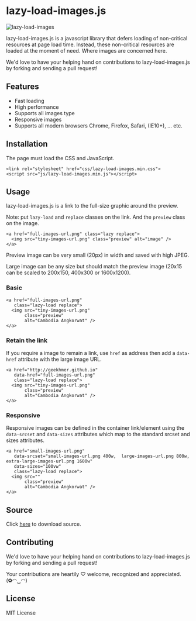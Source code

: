 # lazy-load-images.js

![lazy-load-images](https://github.com/codefacebook/lazy-load-images.js/blob/master/images/lazy-load-images.png)

lazy-load-images.js is a javascript library that defers loading of non-critical resources at page load time. Instead, these non-critical resources are loaded at the moment of need. Where images are concerned here.

We'd love to have your helping hand on contributions to lazy-load-images.js by forking and sending a pull request!

## Features

* Fast loading
* High performance
* Supports all images type
* Responsive images
* Supports all modern browsers Chrome, Firefox, Safari, (IE10+), ... etc.

## Installation

The page must load the CSS and JavaScript.

```
<link rel="stylesheet" href="css/lazy-load-images.min.css">
<script src="js/lazy-load-images.min.js"></script>
```

## Usage

lazy-load-images.js is a link to the full-size graphic around the preview.

Note: put `lazy-load` and `replace` classes on the link. And the `preview` class on the image.

```
<a href="full-images-url.png" class="lazy replace">
  <img src="tiny-images-url.png" class="preview" alt="image" />
</a>
```

Preview image can be very small (20px) in width and saved with high JPEG.

Large image can be any size but should match the preview image (20x15 can be scaled to 200x150, 400x300 or 1600x1200).

### Basic

```
<a href="full-images-url.png" 
   class="lazy-load replace">
  <img src="tiny-images-url.png" 
       class="preview" 
       alt="Cambodia Angkorwat" />
</a>
```

### Retain the link

If you require a image to remain a link, use `href` as address then add a `data-href` attribute with the large image URL.

```
<a href="http://geekhmer.github.io" 
   data-href="full-images-url.png" 
   class="lazy-load replace">
  <img src="tiny-images-url.png" 
       class="preview" 
       alt="Cambodia Angkorwat" />
</a>
```

### Responsive

Responsive images can be defined in the container link/element using the `data-srcset` and `data-sizes` attributes which map to the standard srcset and sizes attributes.

```
<a href="small-images-url.png" 
   data-srcset="small-images-url.png 400w,  large-images-url.png 800w, extra-large-images-url.png 1600w" 
   data-sizes="100vw"
   class="lazy-load replace">
  <img src="" 
       class="preview" 
       alt="Cambodia Angkorwat" />
</a>
```

## Source

Click [here](https://github.com/codefacebook/lazy-load-images.js/blob/master/lazy-load-images.js.zip "Source") to download source.

## Contributing

We'd love to have your helping hand on contributions to lazy-load-images.js by forking and sending a pull request!

Your contributions are heartily ♡ welcome, recognized and appreciated. (✿◠‿◠)

## License

MIT License